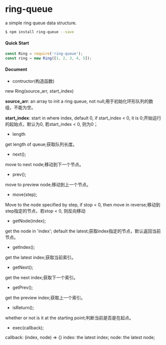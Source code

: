 # ring-queue

a simple ring queue data structure.

```bash
$ npm install ring-queue --save
```

#### Quick Start

```javascript
const Ring = require('ring-queue');
const ring = new Ring([1, 2, 3, 4, 5]);
```

#### Document

* contructor(构造函数)

new Ring(source_arr, start_index)

**source_arr**: an array to init a ring queue, not null;用于初始化环形队列的数组，不能为空。

**start_index**: start in where index, default 0, if start_index < 0, it is 0;开始运行的起始点，默认为0, 若start_index < 0, 则为0；

* length

get length of queue;获取队列长度。

* next();

move to next node;移动到下一个节点。

* prev();

move to preview node;移动到上一个节点。

* move(step);

Move to the node specified by step, if stop < 0, then move in reverse;移动到step指定的节点，若stop < 0, 则反向移动

*  getNode(index);

get the node in 'index'; default the latest;获取index指定的节点，默认返回当前节点。

* getIndex();

get the latest index;获取当前索引。

* getNext();

get the next index;获取下一个索引。

* getPrev();

get the preview index;获取上一个索引。

* isReturn();

whether or not is it at the starting point;判断当前是否是在起点。

* exec(callback);

callback: (index, node) => {} index: the latest index; node: the latest node;
